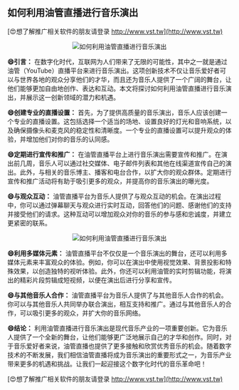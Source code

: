 ## **如何利用油管直播进行音乐演出**

[😍想了解推广相关软件的朋友请登录 http://www.vst.tw](http://www.vst.tw)

 <center><img src="https://vst.tw/MP4/tuiguang/png/7.png" alt="如何利用油管直播进行音乐演出"></center>

**😄引言：**
在数字化时代，互联网为人们带来了无限的可能性，其中之一就是通过油管（YouTube）直播平台来进行音乐演出。这项创新技术不仅让音乐爱好者可以与世界各地的观众分享他们的才华，而且还为音乐人提供了一个广阔的舞台，让他们能够更加自由地创作、表达和互动。本文将探讨如何利用油管直播进行音乐演出，并展示这一创新领域的潜力和机遇。

**😄创建专业的直播设置：**
首先，为了提供高质量的音乐演出，音乐人应该创建一个专业的直播设置。这包括选择一个适当的场地、设置良好的灯光和音响系统，以及确保摄像头和麦克风的稳定性和清晰度。一个专业的直播设置可以提升观众的体验，并增加他们对你的音乐的认同感。

**😄定期进行宣传和推广：**
在油管直播平台上进行音乐演出需要宣传和推广。在演出前几周，音乐人可以通过社交媒体、电子邮件列表和其他在线渠道宣传自己的演出。此外，与相关的音乐博主、播客和电台合作，以扩大你的观众群体。定期进行宣传和推广活动将有助于吸引更多的观众，并提高你的音乐演出的曝光度。

**😄与观众互动：**
油管直播平台为音乐人提供了与观众互动的机会。在演出过程中，你可以通过弹幕聊天与观众进行实时互动，回答他们的问题、感谢他们的支持并接受他们的请求。这种互动可以增加观众对你的音乐的参与感和忠诚度，并建立更紧密的联系。

 <center><img src="https://vst.tw/MP4/tuiguang/png/1.png" alt="如何利用油管直播进行音乐演出"></center>

**😄利用多媒体元素：**
油管直播平台不仅仅是一个音乐演出的舞台，还可以利用多媒体元素来丰富观众的体验。例如，你可以在演出中使用视觉效果、背景投影和特殊效果，以创造独特的视听体验。此外，你还可以利用油管的实时剪辑功能，将演出的精彩片段剪辑成短视频，以便在演出后进行分享和宣传。

**😄与其他音乐人合作：**
油管直播平台为音乐人提供了与其他音乐人合作的机会。你可以与其他音乐人共同举办联合演出，相互支持和推广。通过与其他音乐人的合作，可以吸引更多的观众，并扩大你的音乐网络。

**😄结论：**
利用油管直播进行音乐演出是现代音乐产业的一项重要创新。它为音乐人提供了一个全新的舞台，让他们能够更广泛地展示自己的才华和创作。同时，对于音乐爱好者来说，油管直播也提供了更多接触和欣赏优秀音乐的机会。随着数字技术的不断发展，我们相信油管直播将成为音乐演出的重要形式之一，为音乐产业带来更多的机遇和挑战。让我们一起迎接这个数字化时代的音乐革命吧！

[😍想了解推广相关软件的朋友请登录 http://www.vst.tw](http://www.vst.tw)



